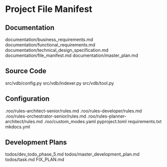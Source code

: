 # Project File Manifest

## Documentation
documentation/business_requirements.md
documentation/functional_requirements.md
documentation/technical_design_specification.md
documentation/file_manifest.md
documentation/master_plan.md

## Source Code
src/vdb/config.py
src/vdb/indexer.py
src/vdb/tool.py

## Configuration
.roo/rules-architect-senior/rules.md
.roo/rules-developer/rules.md
.roo/rules-orchestrator-senior/rules.md
.roo/rules-planner-architect/rules.md
.roo/custom_modes.yaml
pyproject.toml
requirements.txt
mkdocs.yml

## Development Plans
todos/dev_todo_phase_5.md
todos/master_development_plan.md
todos/task.md
FIX_PLAN.md